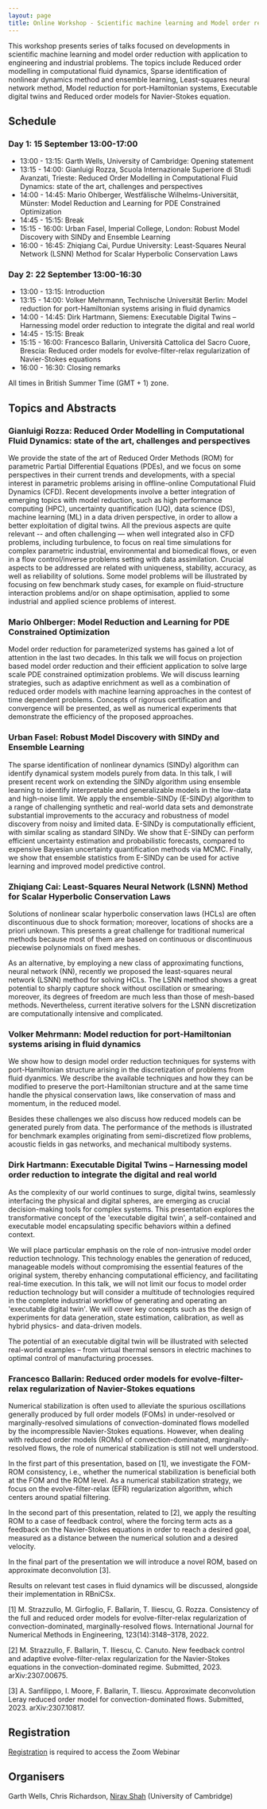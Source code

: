 ```yaml
---
layout: page
title: Online Workshop - Scientific machine learning and Model order reduction for partial differential equations
---
```


This workshop presents series of talks focused on developments in scientific machine learning and model order reduction with application to engineering and industrial problems. The topics include Reduced order modelling in computational fluid dynamics, Sparse identification of nonlinear dynamics method and ensemble learning, Least-squares neural network method, Model reduction for port-Hamiltonian systems, Executable digital twins and Reduced order models for Navier-Stokes equation.

## Schedule

### Day 1: 15 September 13:00-17:00

- 13:00 - 13:15: Garth Wells, University of Cambridge: Opening statement
- 13:15 - 14:00: Gianluigi Rozza, Scuola Internazionale Superiore di Studi Avanzati, Trieste: Reduced Order Modelling in Computational Fluid Dynamics: state of the art, challenges and perspectives
- 14:00 - 14:45: Mario Ohlberger, Westfälische Wilhelms-Universität, Münster: Model Reduction and Learning for PDE Constrained Optimization
- 14:45 - 15:15: Break
- 15:15 - 16:00: Urban Fasel, Imperial College, London: Robust Model Discovery with SINDy and Ensemble Learning
- 16:00 - 16:45: Zhiqiang Cai, Purdue University: Least-Squares Neural Network (LSNN) Method for Scalar Hyperbolic Conservation Laws

### Day 2: 22 September 13:00-16:30

- 13:00 - 13:15: Introduction
- 13:15 - 14:00: Volker Mehrmann, Technische Universität Berlin: Model reduction  for port-Hamiltonian systems arising in fluid dynamics
- 14:00 - 14:45: Dirk Hartmann, Siemens: Executable Digital Twins – Harnessing model order reduction to integrate the digital and real world
- 14:45 - 15:15: Break
- 15:15 - 16:00: Francesco Ballarin, Università Cattolica del Sacro Cuore, Brescia: Reduced order models for evolve-filter-relax regularization of Navier-Stokes equations
- 16:00 - 16:30: Closing remarks

All times in British Summer Time (GMT + 1) zone.

## Topics and Abstracts

### Gianluigi Rozza: Reduced Order Modelling in Computational Fluid Dynamics: state of the art, challenges and perspectives

We provide the state of the art of Reduced Order Methods (ROM) for parametric Partial Differential Equations (PDEs), and we focus on some perspectives in their current trends and developments, with a special interest in parametric problems arising in offline-online Computational Fluid Dynamics (CFD). Recent developments involve a better integration of emerging topics with model reduction, such as high performance computing (HPC), uncertainty quantification (UQ), data science (DS), machine learning (ML) in a data driven perspective, in order to allow a better exploitation of digital twins. All the previous aspects are quite relevant -- and often challenging —  when well integrated also in CFD problems, including turbulence, to focus on real time simulations for complex parametric industrial, environmental and biomedical flows, or even in a flow control/inverse problems setting with data assimilation. Crucial aspects to be addressed are related with uniqueness, stability, accuracy, as well as reliability of solutions. Some model problems will be illustrated by focusing on few benchmark study cases, for example on fluid-structure interaction problems and/or on shape optimisation, applied to some industrial and applied science problems of interest.

### Mario Ohlberger: Model Reduction and Learning for PDE Constrained Optimization

Model order reduction for parameterized systems has gained a lot of attention in the last two decades. In this talk we will focus on projection based model order reduction and their efficient application to solve large scale PDE constrained optimization problems. We will discuss learning strategies, such as adaptive enrichment as well as a combination of reduced order models with machine learning approaches in the contest of time dependent problems. Concepts of rigorous certification and convergence will be presented, as well as numerical experiments that demonstrate the efficiency of the proposed approaches.

### Urban Fasel: Robust Model Discovery with SINDy and Ensemble Learning

The sparse identification of nonlinear dynamics (SINDy) algorithm can identify dynamical system models purely from data. In this talk, I will present recent work on extending the SINDy algorithm using ensemble learning to identify interpretable and generalizable models in the low-data and high-noise limit. We apply the ensemble-SINDy (E-SINDy) algorithm to a range of challenging synthetic and real-world data sets and demonstrate substantial improvements to the accuracy and robustness of model discovery from noisy and limited data. E-SINDy is computationally efficient, with similar scaling as standard SINDy. We show that E-SINDy can perform efficient uncertainty estimation and probabilistic forecasts, compared to expensive Bayesian uncertainty quantification methods via MCMC. Finally, we show that ensemble statistics from E-SINDy can be used for active learning and improved model predictive control.

### Zhiqiang Cai: Least-Squares Neural Network (LSNN) Method for Scalar Hyperbolic Conservation Laws

Solutions of nonlinear scalar hyperbolic conservation laws (HCLs) are often discontinuous due to shock formation; moreover, locations of shocks are a priori unknown. This presents a great challenge for traditional numerical methods because most of them are based on continuous or discontinuous piecewise polynomials on fixed meshes.

As an alternative, by employing a new class of approximating functions, neural network (NN), recently we proposed the least-squares neural network (LSNN) method for solving HCLs. The LSNN method shows a great potential to sharply capture shock without oscillation or smearing; moreover, its degrees of freedom are much less than those of mesh-based methods. Nevertheless, current iterative solvers for the LSNN discretization are computationally intensive and complicated.

### Volker Mehrmann: Model reduction for port-Hamiltonian systems arising in fluid dynamics

We show how to design model order reduction techniques for systems with port-Hamiltonian structure arising in the discretization of problems from fluid dyanmics. We describe the available techniques and how they can be modified to preserve the port-Hamiltonian structure and at the same time handle the physical conservation laws, like conservation of mass and momentum, in the reduced model.

Besides these challenges we also discuss how reduced models can be generated purely from data. The performance of the methods is illustrated for benchmark examples originating from semi-discretized flow problems, acoustic fields in gas networks, and mechanical multibody systems.

### Dirk Hartmann: Executable Digital Twins – Harnessing model order reduction to integrate the digital and real world

As the complexity of our world continues to surge, digital twins, seamlessly interfacing the physical and digital spheres, are emerging as crucial decision-making tools for complex systems. This presentation explores the transformative concept of the 'executable digital twin', a self-contained and executable model encapsulating specific behaviors within a defined context.

We will place particular emphasis on the role of non-intrusive model order reduction technology. This technology enables the generation of reduced, manageable models without compromising the essential features of the original system, thereby enhancing computational efficiency, and facilitating real-time execution. In this talk, we will not limit our focus to model order reduction technology but will consider a multitude of technologies required in the complete industrial workflow of generating and operating an 'executable digital twin'. We will cover key concepts such as the design of experiments for data generation, state estimation, calibration, as well as hybrid physics- and data-driven models.

The potential of an executable digital twin will be illustrated with selected real-world examples – from virtual thermal sensors in electric machines to optimal control of manufacturing processes.

### Francesco Ballarin: Reduced order models for evolve-filter-relax regularization of Navier-Stokes equations

Numerical stabilization is often used to alleviate the spurious oscillations generally produced by full order models (FOMs) in under-resolved or marginally-resolved simulations of convection-dominated flows modelled by the incompressible Navier-Stokes equations. However, when dealing with reduced order models (ROMs) of convection-dominated, marginally-resolved flows, the role of numerical stabilization is still not well understood.

In the first part of this presentation, based on [1], we investigate the FOM-ROM consistency, i.e., whether the numerical stabilization is beneficial both at the FOM and the ROM level. As a numerical stabilization strategy, we focus on the evolve-filter-relax (EFR) regularization algorithm, which centers around spatial filtering.

In the second part of this presentation, related to [2], we apply the resulting ROM to a case of feedback control, where the forcing term acts as a feedback on the Navier-Stokes equations in order to reach a desired goal, measured as a distance between the numerical solution and a desired velocity.

In the final part of the presentation we will introduce a novel ROM, based on approximate deconvolution [3].

Results on relevant test cases in fluid dynamics will be discussed, alongside their implementation in RBniCSx.

[1] M. Strazzullo, M. Girfoglio, F. Ballarin, T. Iliescu, G. Rozza. Consistency of the full and reduced order models for evolve-filter-relax regularization of convection-dominated, marginally-resolved flows. International Journal for Numerical Methods in Engineering, 123(14):3148–3178, 2022.

[2] M. Strazzullo, F. Ballarin, T. Iliescu, C. Canuto. New feedback control and adaptive evolve-filter-relax regularization for the Navier-Stokes equations in the convection-dominated regime. Submitted, 2023. arXiv:2307.00675.

[3] A. Sanfilippo, I. Moore, F. Ballarin, T. Iliescu. Approximate deconvolution Leray reduced order model for convection-dominated flows. Submitted, 2023. arXiv:2307.10817.

## Registration

[Registration](https://www.eventbrite.co.uk/e/666842954227) is required to access the Zoom Webinar

## Organisers

Garth Wells, Chris Richardson, [Nirav Shah](mailto:nvs31@cam.ac.uk) (University of Cambridge)
